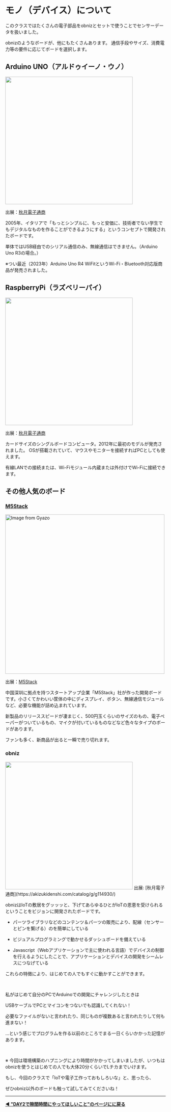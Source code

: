 # モノ（デバイス）について

このクラスではたくさんの電子部品をobnizとセットで使うことでセンサーデータを扱いました。

obnizのようなボードが、他にもたくさんあります。
通信手段やサイズ、消費電力等の要件に応じてボードを選択します。


## Arduino UNO（アルドゥイーノ・ウノ）

<img src="https://akizukidenshi.com/img/goods/L/107385.jpg" width="400">

出展：[秋月電子通商](https://akizukidenshi.com/catalog/g/g107385/)


2005年、イタリアで「もっとシンプルに、もっと安価に、技術者でない学生でもデジタルなものを作ることができるようにする」というコンセプトで開発されたボードです。


単体ではUSB経由でのシリアル通信のみ、無線通信はできません。（Arduino Uno R3の場合。）

※つい最近（2023年）Arduino Uno R4 WiFitというWi-Fi・Bluetooth対応版商品が発売されました。



## RaspberryPi（ラズベリーパイ）


<img src="https://akizukidenshi.com/img/goods/L/115450.jpg" width="400">

出展：[秋月電子通商](https://akizukidenshi.com/catalog/g/g115450/)


カードサイズのシングルボードコンピュータ。2012年に最初のモデルが発売されました。
OSが搭載されていて、マウスやモニターを接続すればPCとしても使えます。

有線LANでの接続または、Wi-Fiモジュール内蔵または外付けでWi-Fiに接続できます。

## その他人気のボード

### [M5Stack](https://shop.m5stack.com/collections/m5-controllers)

<a href="https://gyazo.com/3e7fb3702da9b0c31978474c43827f45"><img src="https://i.gyazo.com/3e7fb3702da9b0c31978474c43827f45.jpg" alt="Image from Gyazo" width="500"/></a>

出展：[M5Stack](https://m5stack.com/)


中国深圳に拠点を持つスタートアップ企業「M5Stack」社が作った開発ボードです。小さくてかわいい筐体の中にディスプレイ、ボタン、無線通信モジュールなど、必要な機能が詰め込まれています。

新製品のリリーススピードが凄まじく、500円玉くらいのサイズのもの、電子ペーパーがついているもの、マイクが付いているものなどなど色々なタイプのボードがあります。

ファンも多く、新商品が出ると一瞬で売り切れます。



### obniz


<img src="https://akizukidenshi.com/img/goods/L/114930.jpg" width="400">
出展: [秋月電子通商](https://akizukidenshi.com/catalog/g/g114930/)

obnizはIoTの敷居をグッッッと、下げてあらゆるひとがIoTの恩恵を受けられるということをビジョンに開発されたボードです。


- パーツライブラリなどのコンテンツ＆パーツの販売により、配線（センサーとピンを繋げる）のを簡単にしている

- ビジュアルプログラミングで動かせるダッシュボードを備えている

- Javascript（Webアプリケーションで主に使われる言語）でデバイスの制御を行えるようにしたことで、アプリケーションとデバイスの開発をシームレスにつなげている


これらの特徴により、はじめての人でもすぐに動かすことができます。




<br>


私がはじめて自分のPCでArduinoでの開発にチャレンジしたときは

USBケーブルでPCとマイコンをつないでも認識してくれない！

必要なファイルがないと言われたり、同じものが複数あると言われたりして何も進まない！

...という感じでプログラムを作る以前のところでまる一日くらいかかった記憶があります。

<br>


※ 今回は環境構築のハプニングにより時間がかかってしまいましたが、いつもはobnizを使うとはじめての人でも大体20分くらいでLチカまでいけます。



もし、今回のクラスで「IoTや電子工作っておもしろいな」と、思ったら、

ぜひobniz以外のボードも触って試してみてくださいね！


---

**[◀ "DAY2で隙間時間にやってほしいこと"のページにに戻る](../../../DAY2/day2-sukima.md)**